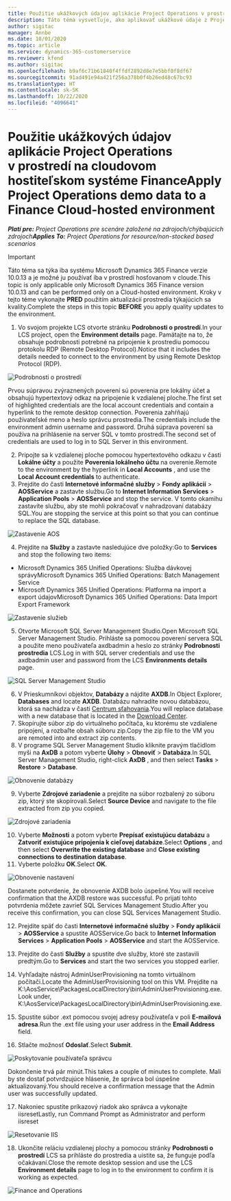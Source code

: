 ```yaml
---
title: Použitie ukážkových údajov aplikácie Project Operations v prostredí na cloudovom hostiteľskom systéme Finance
description: Táto téma vysvetľuje, ako aplikovať ukážkové údaje z Project Operations do prostredia na cloudovom hostiteľskom systéme Dynamics 365 Finance.
author: sigitac
manager: Annbe
ms.date: 10/01/2020
ms.topic: article
ms.service: dynamics-365-customerservice
ms.reviewer: kfend
ms.author: sigitac
ms.openlocfilehash: b9af6c71b61840f4ffdf2892d8e7e5bbf0f8df67
ms.sourcegitcommit: 91ad491e94a421f256a378b0f4b26ed48c67bc93
ms.translationtype: HT
ms.contentlocale: sk-SK
ms.lasthandoff: 10/22/2020
ms.locfileid: "4096641"
---
```

# <a name="apply-project-operations-demo-data-to-a-finance-cloud-hosted-environment"></a><span data-ttu-id="75e23-103">Použitie ukážkových údajov aplikácie Project Operations v prostredí na cloudovom hostiteľskom systéme Finance</span><span class="sxs-lookup"><span data-stu-id="75e23-103">Apply Project Operations demo data to a Finance Cloud-hosted environment</span></span>

<span data-ttu-id="75e23-104">_**Platí pre:** Project Operations pre scenáre založené na zdrojoch/chýbajúcich zdrojoch_</span><span class="sxs-lookup"><span data-stu-id="75e23-104">_**Applies To:** Project Operations for resource/non-stocked based scenarios_</span></span>

> [!IMPORTANT]
> <span data-ttu-id="75e23-105">Táto téma sa týka iba systému Microsoft Dynamics 365 Finance verzie 10.0.13 a je možné ju používať iba v prostredí hosťovanom v cloude.</span><span class="sxs-lookup"><span data-stu-id="75e23-105">This topic is only applicable only Microsoft Dynamics 365 Finance version 10.0.13 and can be performed only on a Cloud-hosted environment.</span></span> <span data-ttu-id="75e23-106">Kroky v tejto téme vykonajte **PRED** použitím aktualizácií prostredia týkajúcich sa kvality.</span><span class="sxs-lookup"><span data-stu-id="75e23-106">Complete the steps in this topic **BEFORE** you apply quality updates to the environment.</span></span>

1. <span data-ttu-id="75e23-107">Vo svojom projekte LCS otvorte stránku **Podrobnosti o prostredí**.</span><span class="sxs-lookup"><span data-stu-id="75e23-107">In your LCS project, open the **Environment details** page.</span></span> <span data-ttu-id="75e23-108">Pamätajte na to, že obsahuje podrobnosti potrebné na pripojenie k prostrediu pomocou protokolu RDP (Remote Desktop Protocol).</span><span class="sxs-lookup"><span data-stu-id="75e23-108">Notice that it includes the details needed to connect to the environment by using Remote Desktop Protocol (RDP).</span></span>

![Podrobnosti o prostredí](./media/1EnvironmentDetails.png)

<span data-ttu-id="75e23-110">Prvou súpravou zvýraznených poverení sú poverenia pre lokálny účet a obsahujú hypertextový odkaz na pripojenie k vzdialenej ploche.</span><span class="sxs-lookup"><span data-stu-id="75e23-110">The first set of highlighted credentials are the local account credentials and contain a hyperlink to the remote desktop connection.</span></span> <span data-ttu-id="75e23-111">Poverenia zahŕňajú používateľské meno a heslo správcu prostredia.</span><span class="sxs-lookup"><span data-stu-id="75e23-111">The credentials include the environment admin username and password.</span></span> <span data-ttu-id="75e23-112">Druhá súprava poverení sa používa na prihlásenie na server SQL v tomto prostredí.</span><span class="sxs-lookup"><span data-stu-id="75e23-112">The second set of credentials are used to log in to SQL Server in this environment.</span></span>

2. <span data-ttu-id="75e23-113">Pripojte sa k vzdialenej ploche pomocou hypertextového odkazu v časti **Lokálne účty** a použite **Poverenia lokálneho účtu** na overenie.</span><span class="sxs-lookup"><span data-stu-id="75e23-113">Remote to the environment by the hyperlink in **Local Accounts** , and use the **Local Account credentials** to authenticate.</span></span>
3. <span data-ttu-id="75e23-114">Prejdite do časti **Internetové informačné služby** > **Fondy aplikácií** > **AOSService** a zastavte službu.</span><span class="sxs-lookup"><span data-stu-id="75e23-114">Go to **Internet Information Services** > **Application Pools** > **AOSService** and stop the service.</span></span> <span data-ttu-id="75e23-115">V tomto okamihu zastavíte službu, aby ste mohli pokračovať v nahradzovaní databázy SQL.</span><span class="sxs-lookup"><span data-stu-id="75e23-115">You are stopping the service at this point so that you can continue to replace the SQL database.</span></span>

![Zastavenie AOS](./media/2StopAOS.png)

4. <span data-ttu-id="75e23-117">Prejdite na **Služby** a zastavte nasledujúce dve položky:</span><span class="sxs-lookup"><span data-stu-id="75e23-117">Go to **Services** and stop the following two items:</span></span>

- <span data-ttu-id="75e23-118">Microsoft Dynamics 365 Unified Operations: Služba dávkovej správy</span><span class="sxs-lookup"><span data-stu-id="75e23-118">Microsoft Dynamics 365 Unified Operations: Batch Management Service</span></span>
- <span data-ttu-id="75e23-119">Microsoft Dynamics 365 Unified Operations: Platforma na import a export údajov</span><span class="sxs-lookup"><span data-stu-id="75e23-119">Microsoft Dynamics 365 Unified Operations: Data Import Export Framework</span></span>

![Zastavenie služieb](./media/3StopServices.png)

5. <span data-ttu-id="75e23-121">Otvorte Microsoft SQL Server Management Studio.</span><span class="sxs-lookup"><span data-stu-id="75e23-121">Open Microsoft SQL Server Management Studio.</span></span> <span data-ttu-id="75e23-122">Prihláste sa pomocou poverení servera SQL a použite meno používateľa axdbadmin a heslo zo stránky **Podrobnosti prostredia** LCS.</span><span class="sxs-lookup"><span data-stu-id="75e23-122">Log in with SQL server credentials and use the axdbadmin user and password from the LCS **Environments details** page.</span></span>

![SQL Server Management Studio](./media/4SSMS.png)

6. <span data-ttu-id="75e23-124">V Prieskumníkovi objektov, **Databázy** a nájdite **AXDB**.</span><span class="sxs-lookup"><span data-stu-id="75e23-124">In Object Explorer, **Databases** and locate **AXDB**.</span></span> <span data-ttu-id="75e23-125">Databázu nahradíte novou databázou, ktorá sa nachádza v časti [Centrum sťahovania](https://download.microsoft.com/download/1/a/3/1a314bd2-b082-4a87-abdc-1ba26c92b63d/ProjOpsDemoDataFOGARelease.zip).</span><span class="sxs-lookup"><span data-stu-id="75e23-125">You will replace database with a new database that is located in the [Download Center](https://download.microsoft.com/download/1/a/3/1a314bd2-b082-4a87-abdc-1ba26c92b63d/ProjOpsDemoDataFOGARelease.zip).</span></span> 
7. <span data-ttu-id="75e23-126">Skopírujte súbor zip do virtuálneho počítača, ku ktorému ste vzdialene pripojení, a rozbaľte obsah súboru zip.</span><span class="sxs-lookup"><span data-stu-id="75e23-126">Copy the zip file to the VM you are remoted into and extract zip contents.</span></span>
8. <span data-ttu-id="75e23-127">V programe SQL Server Management Studio kliknite pravým tlačidlom myši na **AxDB** a potom vyberte **Úlohy** > **Obnoviť** > **Databáza**.</span><span class="sxs-lookup"><span data-stu-id="75e23-127">In SQL Server Management Studio, right-click **AxDB** , and then select **Tasks** > **Restore** > **Database**.</span></span>

![Obnovenie databázy](./media/5RestoreDatabase.png)

9. <span data-ttu-id="75e23-129">Vyberte **Zdrojové zariadenie** a prejdite na súbor rozbalený zo súboru zip, ktorý ste skopírovali.</span><span class="sxs-lookup"><span data-stu-id="75e23-129">Select **Source Device** and navigate to the file extracted from zip you copied.</span></span>

![Zdrojové zariadenia](./media/6SourceDevice.png)

10. <span data-ttu-id="75e23-131">Vyberte **Možnosti** a potom vyberte **Prepísať existujúcu databázu** a **Zatvoriť existujúce pripojenia k cieľovej databáze**.</span><span class="sxs-lookup"><span data-stu-id="75e23-131">Select **Options** , and then select **Overwrite the existing database** and **Close existing connections to destination database**.</span></span> 
11. <span data-ttu-id="75e23-132">Vyberte položku **OK**.</span><span class="sxs-lookup"><span data-stu-id="75e23-132">Select **OK**.</span></span>

![Obnovenie nastavení](./media/7RestoreSetting.png)

<span data-ttu-id="75e23-134">Dostanete potvrdenie, že obnovenie AXDB bolo úspešné.</span><span class="sxs-lookup"><span data-stu-id="75e23-134">You will receive confirmation that the AXDB restore was successful.</span></span> <span data-ttu-id="75e23-135">Po prijatí tohto potvrdenia môžete zavrieť SQL Services Management Studio.</span><span class="sxs-lookup"><span data-stu-id="75e23-135">After you receive this confirmation, you can close SQL Services Management Studio.</span></span>

12. <span data-ttu-id="75e23-136">Prejdite späť do časti **Internetové informačné služby** > **Fondy aplikácií** > **AOSService** a spustite AOSService.</span><span class="sxs-lookup"><span data-stu-id="75e23-136">Go back to **Internet Information Services** > **Application Pools** > **AOSService** and start the AOSService.</span></span>
13. <span data-ttu-id="75e23-137">Prejdite do časti **Služby** a spustite dve služby, ktoré ste zastavili predtým.</span><span class="sxs-lookup"><span data-stu-id="75e23-137">Go to **Services** and start the two services you stopped earlier.</span></span>

14. <span data-ttu-id="75e23-138">Vyhľadajte nástroj AdminUserProvisioning na tomto virtuálnom počítači.</span><span class="sxs-lookup"><span data-stu-id="75e23-138">Locate the AdminUserProvisioning tool on this VM.</span></span> <span data-ttu-id="75e23-139">Prejdite na K:\AosService\PackagesLocalDirectory\bin\AdminUserProvisioning.exe.</span><span class="sxs-lookup"><span data-stu-id="75e23-139">Look under, K:\AosService\PackagesLocalDirectory\bin\AdminUserProvisioning.exe.</span></span>
15. <span data-ttu-id="75e23-140">Spustite súbor .ext pomocou svojej adresy používateľa v poli **E-mailová adresa**.</span><span class="sxs-lookup"><span data-stu-id="75e23-140">Run the .ext file using your user address in the **Email Address** field.</span></span> 
16. <span data-ttu-id="75e23-141">Stlačte možnosť **Odoslať**.</span><span class="sxs-lookup"><span data-stu-id="75e23-141">Select **Submit**.</span></span>

![Poskytovanie používateľa správcu](./media/8AdminUserProvisioning.png)

<span data-ttu-id="75e23-143">Dokončenie trvá pár minút.</span><span class="sxs-lookup"><span data-stu-id="75e23-143">This takes a couple of minutes to complete.</span></span> <span data-ttu-id="75e23-144">Mali by ste dostať potvrdzujúce hlásenie, že správca bol úspešne aktualizovaný.</span><span class="sxs-lookup"><span data-stu-id="75e23-144">You should receive a confirmation message that the Admin user was successfully updated.</span></span>

17. <span data-ttu-id="75e23-145">Nakoniec spustite príkazový riadok ako správca a vykonajte iisreset</span><span class="sxs-lookup"><span data-stu-id="75e23-145">Lastly, run Command Prompt as Administrator and perform iisreset</span></span>

![Resetovanie IIS](./media/9IISReset.png)

18. <span data-ttu-id="75e23-147">Ukončite reláciu vzdialenej plochy a pomocou stránky **Podrobnosti o prostredí** LCS sa prihláste do prostredia a uistite sa, že funguje podľa očakávaní.</span><span class="sxs-lookup"><span data-stu-id="75e23-147">Close the remote desktop session and use the LCS **Environment details** page to log in to the environment to confirm it is working as expected.</span></span>

![Finance and Operations](./media/10FinanceAndOperations.png)

